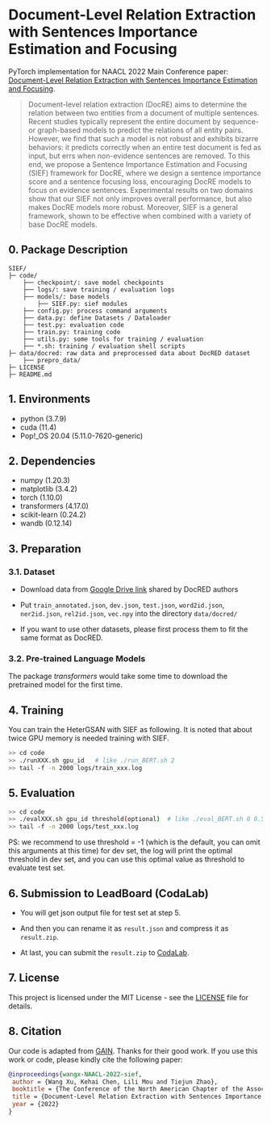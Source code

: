 # Document-Level Relation Extraction with Sentences Importance Estimation and Focusing
PyTorch implementation for NAACL 2022 Main Conference paper: [Document-Level Relation Extraction with Sentences Importance Estimation and Focusing](https://arxiv.org/abs/2204.12679).

> Document-level relation extraction (DocRE) aims to determine the relation between two entities from a document of multiple sentences.
Recent studies typically represent the entire document by sequence- or graph-based models to predict the relations of all entity pairs. However, we find that such a model is not robust and exhibits bizarre behaviors: it predicts correctly when an entire test document is fed as input, but errs when non-evidence sentences are removed. To this end, we propose a Sentence Importance Estimation and Focusing (SIEF) framework for DocRE, where we design a sentence importance score and a sentence focusing loss, encouraging DocRE models to focus on evidence sentences. Experimental results on two domains show that our SIEF not only improves overall performance, but also makes DocRE models more robust. Moreover, SIEF is a general framework, shown to be effective when combined with a variety of base DocRE models.

## 0. Package Description
```
SIEF/
├─ code/
    ├── checkpoint/: save model checkpoints
    ├── logs/: save training / evaluation logs
    ├── models/: base models
        ├── SIEF.py: sief modules 
    ├── config.py: process command arguments
    ├── data.py: define Datasets / Dataloader
    ├── test.py: evaluation code
    ├── train.py: training code
    ├── utils.py: some tools for training / evaluation
    ├── *.sh: training / evaluation shell scripts
├─ data/docred: raw data and preprocessed data about DocRED dataset
    ├── prepro_data/
├─ LICENSE
├─ README.md
```

## 1. Environments

- python         (3.7.9)
- cuda           (11.4)
- Pop!_OS 20.04  (5.11.0-7620-generic)

## 2. Dependencies

- numpy          (1.20.3)
- matplotlib     (3.4.2)
- torch          (1.10.0)
- transformers   (4.17.0)
- scikit-learn   (0.24.2)
- wandb          (0.12.14)

## 3. Preparation

### 3.1. Dataset
- Download data from [Google Drive link](https://drive.google.com/drive/folders/1c5-0YwnoJx8NS6CV2f-NoTHR__BdkNqw) shared by DocRED authors

- Put `train_annotated.json`, `dev.json`, `test.json`, `word2id.json`, `ner2id.json`, `rel2id.json`, `vec.npy` into the directory `data/docred/`

- If you want to use other datasets, please first process them to fit the same format as DocRED.

### 3.2. Pre-trained Language Models
The package *transformers* would take some time to download the pretrained model for the first time.

## 4. Training
You can train the HeterGSAN with SIEF as following. It is noted that about twice GPU memory is needed training with SIEF. 

```bash
>> cd code
>> ./runXXX.sh gpu_id   # like ./run_BERT.sh 2
>> tail -f -n 2000 logs/train_xxx.log
```

## 5. Evaluation

```bash
>> cd code
>> ./evalXXX.sh gpu_id threshold(optional)  # like ./eval_BERT.sh 0 0.5521
>> tail -f -n 2000 logs/test_xxx.log
```

PS: we recommend to use threshold = -1 (which is the default, you can omit this arguments at this time) for dev set, 
the log will print the optimal threshold in dev set, and you can use this optimal value as threshold to evaluate test set.

## 6. Submission to LeadBoard (CodaLab)
- You will get json output file for test set at step 5. 

- And then you can rename it as `result.json` and compress it as `result.zip`. 

- At last,  you can submit the `result.zip` to [CodaLab](https://competitions.codalab.org/competitions/20717#participate-submit_results).

## 7. License

This project is licensed under the MIT License - see the [LICENSE](LICENSE) file for details.

## 8. Citation

Our code is adapted from [GAIN](https://github.com/DreamInvoker/GAIN). Thanks for their good work. If you use this work or code, please kindly cite the following paper:

```bib
@inproceedings{wangx-NAACL-2022-sief,
 author = {Wang Xu, Kehai Chen, Lili Mou and Tiejun Zhao},
 booktitle = {The Conference of the North American Chapter of the Association for Computational Linguistics},
 title = {Document-Level Relation Extraction with Sentences Importance Estimation and Focusing},
 year = {2022}
}
```

